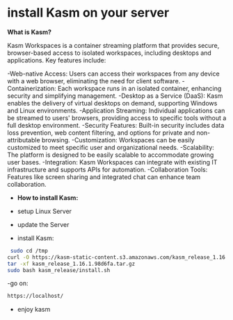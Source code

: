 # install Kasm on your server
**What is Kasm?**

Kasm Workspaces is a container streaming platform that provides secure, browser-based access to isolated workspaces, including desktops and applications. Key features include:

  -Web-native Access:
    Users can access their workspaces from any device with a web browser, eliminating the need for client software.
  -Containerization:
    Each workspace runs in an isolated container, enhancing security and simplifying management.
  -Desktop as a Service (DaaS):
    Kasm enables the delivery of virtual desktops on demand, supporting Windows and Linux environments.
  -Application Streaming:
    Individual applications can be streamed to users' browsers, providing access to specific tools without a full desktop environment.
  -Security Features:
    Built-in security includes data loss prevention, web content filtering, and options for private and non-attributable browsing.
  -Customization:
    Workspaces can be easily customized to meet specific user and organizational needs.
  -Scalability:
    The platform is designed to be easily scalable to accommodate growing user bases.
  -Integration:
    Kasm Workspaces can integrate with existing IT infrastructure and supports APIs for automation.
  -Collaboration Tools:
    Features like screen sharing and integrated chat can enhance team collaboration.

* **How to install Kasm:**

* setup Linux Server

* update the Server

* install Kasm:

  
```bash
 sudo cd /tmp
curl -O https://kasm-static-content.s3.amazonaws.com/kasm_release_1.16.1.98d6fa.tar.gz
tar -xf kasm_release_1.16.1.98d6fa.tar.gz
sudo bash kasm_release/install.sh
```

-go on:

  ```bash
  https://localhost/
```
* enjoy kasm
